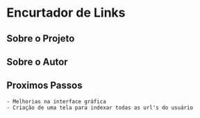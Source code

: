 # Encurtador de Links

## Sobre o Projeto

## Sobre o Autor

## Proximos Passos
    - Melhorias na interface gráfica
    - Criação de uma tela para indexar todas as url's do usuário
